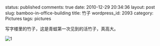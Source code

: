 status: published
comments: true
date: 2010-12-29 20:34:36
layout: post
slug: bamboo-in-office-building
title: 竹子
wordpress_id: 2093
category: Pictures
tags: pictures

写字楼里的竹子，这是青蛙第一次见到的活竹子，真高大。

![1](https://lh6.googleusercontent.com/-Gr4ixQoPO0U/Tg6S0HXrDSI/AAAAAAAAGjo/uz-qb8ngW_w/w800/IMG_20101229_103029.jpg)
